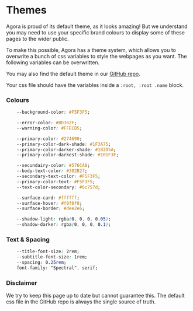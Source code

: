 # Themes

Agora is proud of its default theme, as it looks amazing! But we understand you may need to use your specific brand colours to display some of these pages to the wider public.

To make this possible, Agora has a theme system, which allows you to overwrite a bunch of css variables to style the webpages as you want.
The following variables can be overwritten.

You may also find the default theme in our [GitHub repo](https://github.com/Fesaa/Agora/blob/master/UI/Web/src/theme/themes/default.css).

Your css file should have the variables inside a `:root, :root .name` block.

### Colours
```css
    --background-color: #F5F3F5;

    --error-color: #BD362F;
    --warning-color: #FFECB5;

    --primary-color: #274690;
    --primary-color-dark-shade: #1F3A75;
    --primary-color-darker-shade: #182D5A;
    --primary-color-darkest-shade: #101F3F;

    --secundairy-color: #576CA8;
    --body-text-color: #302B27;
    --secondary-text-color: #F5F3F5;
    --primary-color-text: #F5F3F5;
    --text-color-secondary: #6c757d;

    --surface-card: #ffffff;
    --surface-hover: #f0f0f0;
    --surface-border: #dee2e6;

    --shadow-light: rgba(0, 0, 0, 0.05);
    --shadow-darker: rgba(0, 0, 0, 0.1);
```

### Text & Spacing
```css
    --title-font-size: 2rem;
    --subtitle-font-size: 1rem;
    --spacing: 0.25rem;
    font-family: "Spectral", serif;
```

### Disclaimer

We try to keep this page up to date but cannot guarantee this. The default css file in the GitHub repo is always the single source of truth.